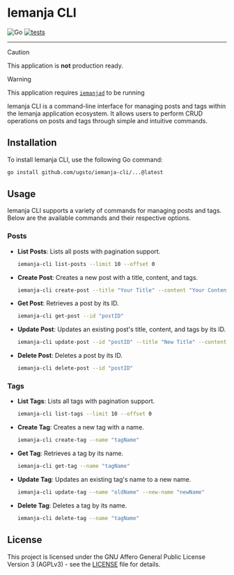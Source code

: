 # Iemanja CLI

![Go](https://img.shields.io/badge/Go-00ADD8.svg?style=flat&logo=Go&logoColor=white)
[![tests](https://github.com/ugsto/iemanja-cli/actions/workflows/tests.yml/badge.svg)](https://github.com/ugsto/iemanja-cli/actions/workflows/tests.yml)

---

> [!CAUTION]
> This application is **not** production ready.

> [!WARNING]
> This application requires [`iemanjad`](https://github.com/ugsto/iemanjad) to be running

Iemanja CLI is a command-line interface for managing posts and tags within the Iemanja application ecosystem. It allows users to perform CRUD operations on posts and tags through simple and intuitive commands.

## Installation

To install Iemanja CLI, use the following Go command:

```bash
go install github.com/ugsto/iemanja-cli/...@latest
```

## Usage

Iemanja CLI supports a variety of commands for managing posts and tags. Below are the available commands and their respective options.

### Posts

- **List Posts**: Lists all posts with pagination support.
  ```bash
  iemanja-cli list-posts --limit 10 --offset 0
  ```
- **Create Post**: Creates a new post with a title, content, and tags.
  ```bash
  iemanja-cli create-post --title "Your Title" --content "Your Content" --tags "tag1,tag2"
  ```
- **Get Post**: Retrieves a post by its ID.
  ```bash
  iemanja-cli get-post --id "postID"
  ```
- **Update Post**: Updates an existing post's title, content, and tags by its ID.
  ```bash
  iemanja-cli update-post --id "postID" --title "New Title" --content "New Content" --tags "newtag1,newtag2"
  ```
- **Delete Post**: Deletes a post by its ID.
  ```bash
  iemanja-cli delete-post --id "postID"
  ```

### Tags

- **List Tags**: Lists all tags with pagination support.
  ```bash
  iemanja-cli list-tags --limit 10 --offset 0
  ```
- **Create Tag**: Creates a new tag with a name.
  ```bash
  iemanja-cli create-tag --name "tagName"
  ```
- **Get Tag**: Retrieves a tag by its name.
  ```bash
  iemanja-cli get-tag --name "tagName"
  ```
- **Update Tag**: Updates an existing tag's name to a new name.
  ```bash
  iemanja-cli update-tag --name "oldName" --new-name "newName"
  ```
- **Delete Tag**: Deletes a tag by its name.
  ```bash
  iemanja-cli delete-tag --name "tagName"
  ```

## License

This project is licensed under the GNU Affero General Public License Version 3 (AGPLv3) - see the [LICENSE](LICENSE) file for details.
